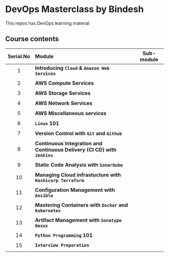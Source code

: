 # DevOps Masterclass by Bindesh

This repos has DevOps learning material

## Course contents

| Serial.No | Module                                                                    | Sub-module |
| :-------: | :------------------------------------------------------------------------ | :--------: |
|     1     | **Introducing `Cloud` & `Amazon Web Services`**                           |            |
|           |                                                                           |            |
|     2     | **AWS Compute Services**                                                  |            |
|           |                                                                           |            |
|     3     | **AWS Storage Services**                                                  |            |
|           |                                                                           |            |
|     4     | **AWS Network Services**                                                  |            |
|           |                                                                           |            |
|     5     | **AWS Miscellaneous services**                                            |            |
|           |                                                                           |            |
|     6     | **`Linux` 101**                                                           |            |
|           |                                                                           |            |
|     7     | **Version Control with `Git` and `Github`**                               |            |
|           |                                                                           |            |
|     8     | **Continuous Integration and Continuous Delivery (CI CD) with `Jenkins`** |            |
|           |                                                                           |            |
|     9     | **Static Code Analysis with `SonarQube`**                                 |            |
|           |                                                                           |            |
|    10     | **Managing Cloud infrastucture with `Hashicorp Terraform`**               |            |
|           |                                                                           |            |
|    11     | **Configuration Management with `Ansible`**                               |            |
|           |                                                                           |            |
|    12     | **Mastering Containers with `Docker` and `Kubernetes`**                   |            |
|           |                                                                           |            |
|    13     | **Artifact Management with `Sonatype Nexus`**                             |            |
|           |                                                                           |            |
|    14     | **`Python Programming` 101**                                              |            |
|           |                                                                           |            |
|    15     | **`Interview Preperation`**                                               |            |
|           |                                                                           |            |
